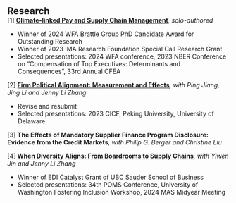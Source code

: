  
<h2 id="research" style="margin: 2px 0px 0px;"> <br> 
<br> Research</h2>


<div>
  <div class="title"> [1] <strong> <a href="https://papers.ssrn.com/sol3/papers.cfm?abstract_id=4847937">Climate-linked Pay and Supply Chain Management</a></strong><em>, solo-authored</em> </div>
  <ul>
    <li>   Winner of 2024 WFA Brattle Group PhD Candidate Award for Outstanding Research  <br></li>
     <li>   Winner of 2023 IMA Research Foundation Special Call Research Grant <br></li>
     <li>   Selected presentations: 2024 WFA conference, 2023 NBER Conference on “Compensation of Top Executives: Determinants and Consequences”, 33rd Annual CFEA</li>
  
  </ul>

</div>


  
<div>
<div class="title"> [2] <strong><a href="https://papers.ssrn.com/sol3/papers.cfm?abstract_id=4430507">Firm Political Alignment: Measurement and Effects</a></strong><em>, with Ping Jiang, Jing Li and Jenny Li Zhang  </em> </div>
 <ul>
     <li>  Revise and resubmit </li>
  <li>  Selected presentations: 2023 CICF, Peking University, University of Delaware</li>
 
  </ul>

</div>
 
  
<div>
<div class="title"> [3] <strong>The Effects of Mandatory Supplier Finance Program Disclosure: Evidence from the Credit Markets</a></strong><em>, with Philip G. Berger and Christine Liu </em> </div>
 <ul> 
  </ul>

</div>


<div>
 <div class="title"> [4]<strong><a href="https://papers.ssrn.com/sol3/papers.cfm?abstract_id=5016160"> When Diversity Aligns: From Boardrooms to Supply Chains</a></strong><em>, with Yiwen Jin and Jenny Li Zhang</em> </div>
 <ul>
     <li>  Winner of EDI Catalyst Grant of UBC Sauder School of Business</li>
   <li>   Selected presentations: 34th POMS Conference, University of Washington Fostering Inclusion Workshop, 2024 MAS Midyear Meeting</li>
  

  </ul>
 
</div>

  

 

